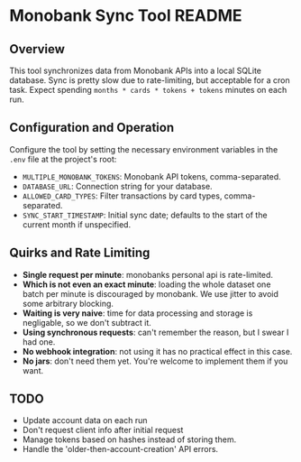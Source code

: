 # Monobank Sync Tool README

## Overview
This tool synchronizes data from Monobank APIs into a local SQLite database.
Sync is pretty slow due to rate-limiting, but acceptable for a cron task.
Expect spending `months * cards * tokens + tokens` minutes on each run.

## Configuration and Operation
Configure the tool by setting the necessary environment variables in the `.env` file at the project's root:

- `MULTIPLE_MONOBANK_TOKENS`: Monobank API tokens, comma-separated.
- `DATABASE_URL`: Connection string for your database.
- `ALLOWED_CARD_TYPES`: Filter transactions by card types, comma-separated.
- `SYNC_START_TIMESTAMP`: Initial sync date; defaults to the start of the current month if unspecified.

## Quirks and Rate Limiting
- **Single request per minute**: monobanks personal api is rate-limited.
- **Which is not even an exact minute**: loading the whole dataset one batch per minute is discouraged by monobank. We use jitter to avoid some arbitrary blocking.
- **Waiting is very naive**: time for data processing and storage is negligable, so we don't subtract it.
- **Using synchronous requests**: can't remember the reason, but I swear I had one.
- **No webhook integration**: not using it has no practical effect in this case.
- **No jars**: don't need them yet. You're welcome to implement them if you want.

## TODO
- Update account data on each run
- Don't request client info after initial request
- Manage tokens based on hashes instead of storing them.
- Handle the 'older-then-account-creation' API errors.
